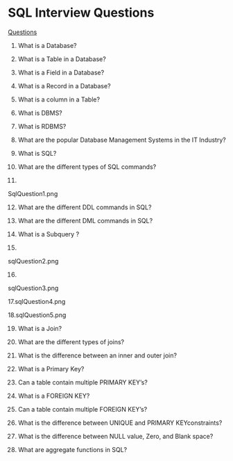 # SQL Interview Questions

[Questions](https://app.schoology.com/page/1908602594)

1. What is a Database?

2. What is a Table in a Database?

3. What is a Field in a Database?

4. What is a Record in a Database?

5. What is a column in a Table?

6. What is DBMS?

7. What is RDBMS?

8. What are the popular Database Management Systems in the IT Industry?

9. What is SQL?

10. What are the different types of SQL commands?


11.

SqlQuestion1.png 

12. What are the different DDL commands in SQL?

13. What are the different DML commands in SQL?

14. What is a Subquery ?

 

15. 

sqlQuestion2.png

 

16.

sqlQuestion3.png

17.sqlQuestion4.png

18.sqlQuestion5.png

 




19. What is a Join?

20. What are the different types of joins?

21. What is the difference between an inner and outer join?

22. What is a Primary Key?

23. Can a table contain multiple PRIMARY KEY’s?

24. What is a FOREIGN KEY?

25. Can a table contain multiple FOREIGN KEY’s?

26. What is the difference between UNIQUE and PRIMARY KEYconstraints?

27. What is the difference between NULL value, Zero, and Blank space?

28. What are aggregate functions in SQL?